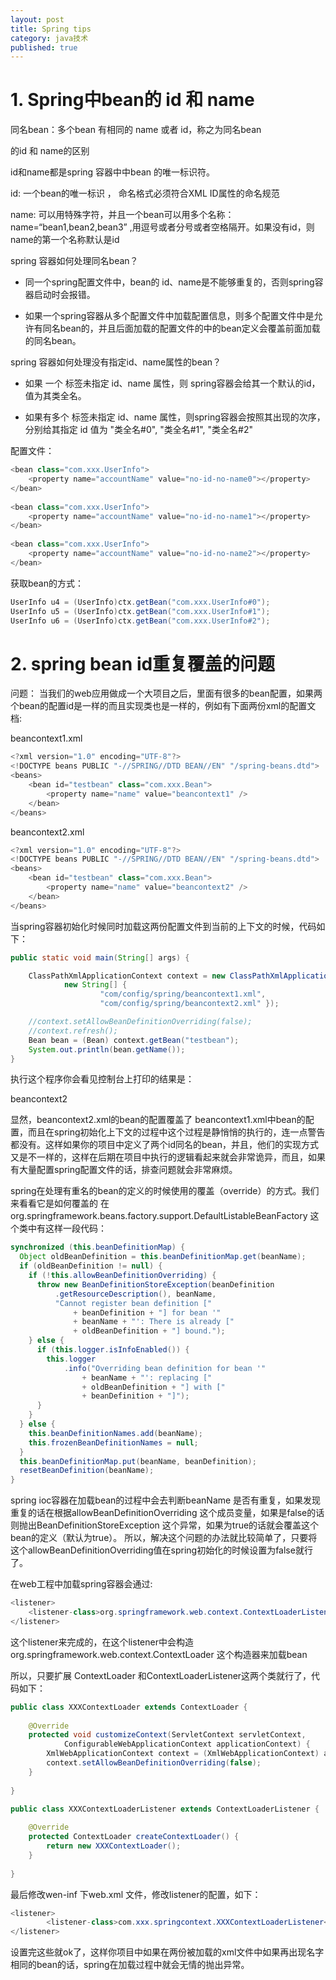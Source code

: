```yaml
---
layout: post
title: Spring tips
category: java技术
published: true
---
```

 
# 1. Spring中bean的 id 和 name

同名bean：多个bean 有相同的 name 或者 id，称之为同名bean 

<bean> 的id 和 name的区别 

id和name都是spring 容器中中bean 的唯一标识符。 

id: 一个bean的唯一标识  ， 命名格式必须符合XML ID属性的命名规范 

name: 可以用特殊字符，并且一个bean可以用多个名称：name=“bean1,bean2,bean3” ,用逗号或者分号或者空格隔开。如果没有id，则name的第一个名称默认是id 

spring 容器如何处理同名bean？ 

* 同一个spring配置文件中，bean的 id、name是不能够重复的，否则spring容器启动时会报错。 

* 如果一个spring容器从多个配置文件中加载配置信息，则多个配置文件中是允许有同名bean的，并且后面加载的配置文件的中的bean定义会覆盖前面加载的同名bean。 

spring 容器如何处理没有指定id、name属性的bean？ 

* 如果 一个 <bean> 标签未指定 id、name 属性，则 spring容器会给其一个默认的id，值为其类全名。 

* 如果有多个<bean> 标签未指定 id、name 属性，则spring容器会按照其出现的次序，分别给其指定 id 值为 "类全名#0", "类全名#1", "类全名#2" 

配置文件： 

```java
<bean class="com.xxx.UserInfo">  
    <property name="accountName" value="no-id-no-name0"></property>  
</bean>  
  
<bean class="com.xxx.UserInfo">  
    <property name="accountName" value="no-id-no-name1"></property>  
</bean>  
  
<bean class="com.xxx.UserInfo">  
    <property name="accountName" value="no-id-no-name2"></property>  
</bean>  
```
   
获取bean的方式： 

```java
UserInfo u4 = (UserInfo)ctx.getBean("com.xxx.UserInfo#0");  
UserInfo u5 = (UserInfo)ctx.getBean("com.xxx.UserInfo#1");  
UserInfo u6 = (UserInfo)ctx.getBean("com.xxx.UserInfo#2");
```

# 2. spring bean id重复覆盖的问题

问题：
   当我们的web应用做成一个大项目之后，里面有很多的bean配置，如果两个bean的配置id是一样的而且实现类也是一样的，例如有下面两份xml的配置文档:

beancontext1.xml

```java
<?xml version="1.0" encoding="UTF-8"?>  
<!DOCTYPE beans PUBLIC "-//SPRING//DTD BEAN//EN" "/spring-beans.dtd">  
<beans>  
    <bean id="testbean" class="com.xxx.Bean">  
        <property name="name" value="beancontext1" />  
    </bean>  
</beans>  
```

beancontext2.xml

```java
<?xml version="1.0" encoding="UTF-8"?>  
<!DOCTYPE beans PUBLIC "-//SPRING//DTD BEAN//EN" "/spring-beans.dtd">  
<beans>  
    <bean id="testbean" class="com.xxx.Bean">  
        <property name="name" value="beancontext2" />  
    </bean>  
</beans>  
```
  
当spring容器初始化时候同时加载这两份配置文件到当前的上下文的时候，代码如下：

```java
public static void main(String[] args) {  

    ClassPathXmlApplicationContext context = new ClassPathXmlApplicationContext(  
            new String[] {  
                    "com/config/spring/beancontext1.xml",  
                    "com/config/spring/beancontext2.xml" });  

    //context.setAllowBeanDefinitionOverriding(false);  
    //context.refresh();  
    Bean bean = (Bean) context.getBean("testbean");  
    System.out.println(bean.getName());  
}  
```

 执行这个程序你会看见控制台上打印的结果是：

beancontext2

显然，beancontext2.xml的bean的配置覆盖了 beancontext1.xml中bean的配置，而且在spring初始化上下文的过程中这个过程是静悄悄的执行的，连一点警告都没有。这样如果你的项目中定义了两个id同名的bean，并且，他们的实现方式又是不一样的，这样在后期在项目中执行的逻辑看起来就会非常诡异，而且，如果有大量配置spring配置文件的话，排查问题就会非常麻烦。

spring在处理有重名的bean的定义的时候使用的覆盖（override）的方式。我们来看看它是如何覆盖的
在org.springframework.beans.factory.support.DefaultListableBeanFactory 这个类中有这样一段代码：

```java
synchronized (this.beanDefinitionMap) {
  Object oldBeanDefinition = this.beanDefinitionMap.get(beanName);
  if (oldBeanDefinition != null) {
    if (!this.allowBeanDefinitionOverriding) {
      throw new BeanDefinitionStoreException(beanDefinition
          .getResourceDescription(), beanName,
          "Cannot register bean definition ["
              + beanDefinition + "] for bean '"
              + beanName + "': There is already ["
              + oldBeanDefinition + "] bound.");
    } else {
      if (this.logger.isInfoEnabled()) {
        this.logger
            .info("Overriding bean definition for bean '"
                + beanName + "': replacing ["
                + oldBeanDefinition + "] with ["
                + beanDefinition + "]");
      }
    }
  } else {
    this.beanDefinitionNames.add(beanName);
    this.frozenBeanDefinitionNames = null;
  }
  this.beanDefinitionMap.put(beanName, beanDefinition);
  resetBeanDefinition(beanName);
}
```

spring ioc容器在加载bean的过程中会去判断beanName 是否有重复，如果发现重复的话在根据allowBeanDefinitionOverriding 这个成员变量，如果是false的话则抛出BeanDefinitionStoreException 这个异常，如果为true的话就会覆盖这个bean的定义（默认为true）。
所以，解决这个问题的办法就比较简单了，只要将这个allowBeanDefinitionOverriding值在spring初始化的时候设置为false就行了。

在web工程中加载spring容器会通过:

```java
<listener>  
    <listener-class>org.springframework.web.context.ContextLoaderListener</listener-class>  
</listener>  
```

这个listener来完成的，在这个listener中会构造 org.springframework.web.context.ContextLoader 这个构造器来加载bean

所以，只要扩展 ContextLoader 和ContextLoaderListener这两个类就行了，代码如下：

```java  
public class XXXContextLoader extends ContextLoader {  
  
    @Override  
    protected void customizeContext(ServletContext servletContext,  
            ConfigurableWebApplicationContext applicationContext) {  
        XmlWebApplicationContext context = (XmlWebApplicationContext) applicationContext;  
        context.setAllowBeanDefinitionOverriding(false);  
    }  
  
}  
```

```java
public class XXXContextLoaderListener extends ContextLoaderListener {  
  
    @Override  
    protected ContextLoader createContextLoader() {  
        return new XXXContextLoader();  
    }  
  
}  
```

最后修改wen-inf 下web.xml 文件，修改listener的配置，如下：

```java
<listener>  
        <listener-class>com.xxx.springcontext.XXXContextLoaderListener</listener-class>  
</listener>  
```

设置完这些就ok了，这样你项目中如果在两份被加载的xml文件中如果再出现名字相同的bean的话，spring在加载过程中就会无情的抛出异常。




